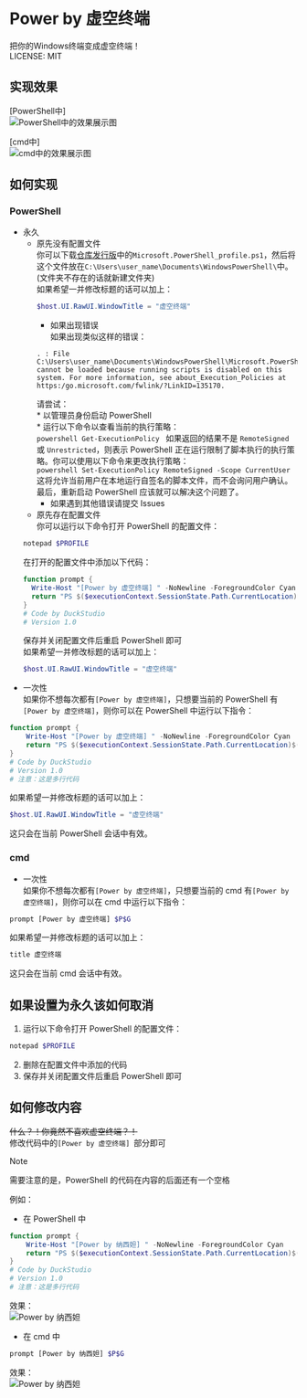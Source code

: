# Power by 虚空终端

把你的Windows终端变成虚空终端！<br>
LICENSE: MIT<br>

## 实现效果

[PowerShell中]<br>
![PowerShell中的效果展示图](https://duckduckstudio.github.io/power_by_akasha_terminal/PowerShell中的效果展示图.png)<br>

[cmd中]<br>
![cmd中的效果展示图](https://duckduckstudio.github.io/power_by_akasha_terminal/cmd中的效果展示图.png)<br>

## 如何实现

### PowerShell
* 永久<br>
  * 原先没有配置文件<br>
    你可以下载[仓库发行版](https://github.com/DuckDuckStudio/power_by_akasha_terminal/releases/)中的`Microsoft.PowerShell_profile.ps1`，然后将这个文件放在`C:\Users\user_name\Documents\WindowsPowerShell\`中。(文件夹不存在的话就新建文件夹)<br>
      如果希望一并修改标题的话可以加上：<br>
      ```powershell
      $host.UI.RawUI.WindowTitle = "虚空终端"
      ```
      * 如果出现错误<br>
      如果出现类似这样的错误：<br>
      ```
      . : File C:\Users\user_name\Documents\WindowsPowerShell\Microsoft.PowerShell_profile.ps1 cannot be loaded because running scripts is disabled on this system. For more information, see about_Execution_Policies at https:/go.microsoft.com/fwlink/?LinkID=135170.
      ```
      请尝试：<br>
        * 以管理员身份启动 PowerShell<br>
        * 运行以下命令以查看当前的执行策略：<br>
        ```powershell
        Get-ExecutionPolicy
        ```
        如果返回的结果不是 `RemoteSigned` 或 `Unrestricted`，则表示 PowerShell 正在运行限制了脚本执行的执行策略。你可以使用以下命令来更改执行策略：<br>
        ```powershell
        Set-ExecutionPolicy RemoteSigned -Scope CurrentUser
        ```
        这将允许当前用户在本地运行自签名的脚本文件，而不会询问用户确认。<br>
        最后，重新启动 PowerShell 应该就可以解决这个问题了。<br>
      * 如果遇到其他错误请提交 Issues<br>
  * 原先存在配置文件<br>
  你可以运行以下命令打开 PowerShell 的配置文件：<br>
  ```powershell
  notepad $PROFILE
  ```
  在打开的配置文件中添加以下代码：
  ```powershell
  function prompt {
    Write-Host "[Power by 虚空终端] " -NoNewline -ForegroundColor Cyan
    return "PS $($executionContext.SessionState.Path.CurrentLocation)$('>' * ($nestedPromptLevel + 1)) "
  }
  # Code by DuckStudio
  # Version 1.0
  ```
  保存并关闭配置文件后重启 PowerShell 即可<br>
  如果希望一并修改标题的话可以加上：<br>
  ```powershell
  $host.UI.RawUI.WindowTitle = "虚空终端"
  ```
* 一次性<br>
如果你不想每次都有`[Power by 虚空终端]`，只想要当前的 PowerShell 有`[Power by 虚空终端]`，则你可以在 PowerShell 中运行以下指令：
```powershell
function prompt {
    Write-Host "[Power by 虚空终端] " -NoNewline -ForegroundColor Cyan
    return "PS $($executionContext.SessionState.Path.CurrentLocation)$('>' * ($nestedPromptLevel + 1)) "
}
# Code by DuckStudio
# Version 1.0
# 注意：这是多行代码
```
如果希望一并修改标题的话可以加上：<br>
```powershell
$host.UI.RawUI.WindowTitle = "虚空终端"
```
这只会在当前 PowerShell 会话中有效。<br>

### cmd

* 一次性<br>
如果你不想每次都有`[Power by 虚空终端]`，只想要当前的 cmd 有`[Power by 虚空终端]`，则你可以在 cmd 中运行以下指令：<br>
```bash
prompt [Power by 虚空终端] $P$G
```
如果希望一并修改标题的话可以加上：<br>
```bash
title 虚空终端
```
这只会在当前 cmd 会话中有效。<br>

## 如果设置为永久该如何取消

1. 运行以下命令打开 PowerShell 的配置文件：<br>
  ```powershell
  notepad $PROFILE
  ```
2. 删除在配置文件中添加的代码<br>
3. 保存并关闭配置文件后重启 PowerShell 即可<br>

## 如何修改内容

~~什么？！你竟然不喜欢虚空终端？！~~<br>
修改代码中的`[Power by 虚空终端] `部分即可<br>

> [!NOTE]
> 需要注意的是，PowerShell 的代码在内容的后面还有一个空格<br>

例如：<br>
* 在 PowerShell 中<br>
```powershell
function prompt {
    Write-Host "[Power by 纳西妲] " -NoNewline -ForegroundColor Cyan
    return "PS $($executionContext.SessionState.Path.CurrentLocation)$('>' * ($nestedPromptLevel + 1)) "
}
# Code by DuckStudio
# Version 1.0
# 注意：这是多行代码
```
效果：<br>
![Power by 纳西妲](https://duckduckstudio.github.io/power_by_akasha_terminal/PowerShell-纳西妲.png)<br>
* 在 cmd 中<br>
```bash
prompt [Power by 纳西妲] $P$G
```
效果：<br>
![Power by 纳西妲](https://duckduckstudio.github.io/power_by_akasha_terminal/cmd-纳西妲.png)<br>